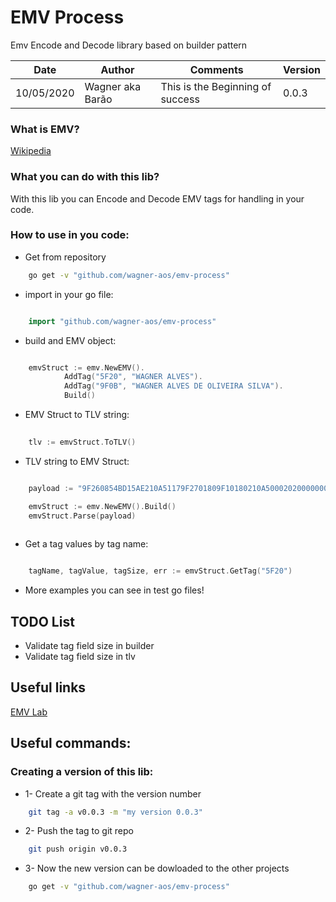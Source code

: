 # EMV Process

Emv Encode and Decode library based on builder pattern

| Date | Author | Comments | Version |
| --- | --- | --- | --- |
| 10/05/2020 | Wagner aka Barão | This is the Beginning of success | 0.0.3 |

### What is EMV?

[Wikipedia](https://en.wikipedia.org/wiki/EMV)

### What you can do with this lib?

With this lib you can Encode and Decode EMV tags for handling in your code.

### How to use in you code:

* Get from repository

```sh
    go get -v "github.com/wagner-aos/emv-process"
```


* import in your go file:

```go

    import "github.com/wagner-aos/emv-process"
```

* build and EMV object:

```go

    emvStruct := emv.NewEMV().
            AddTag("5F20", "WAGNER ALVES").
            AddTag("9F0B", "WAGNER ALVES DE OLIVEIRA SILVA").
            Build()
```


* EMV Struct to TLV string:

```go
    
    tlv := emvStruct.ToTLV()

```

* TLV string to EMV Struct:

```go

    payload := "9F260854BD15AE210A51179F2701809F10180210A50002020000000000000000000000FF"

    emvStruct := emv.NewEMV().Build()
	emvStruct.Parse(payload)
 

```

* Get a tag values by tag name:

```go

    tagName, tagValue, tagSize, err := emvStruct.GetTag("5F20")

``` 

* More examples you can see in test go files!


## TODO List

* Validate tag field size in builder
* Validate tag field size in tlv


## Useful links

[EMV Lab](https://emvlab.org/emvtags/all/)


## Useful commands:

###  Creating a version of this lib:

* 1- Create a git tag with the version number
```sh
    git tag -a v0.0.3 -m "my version 0.0.3"
```

* 2- Push the tag to git repo
```sh
    git push origin v0.0.3
```

* 3- Now the new version can be dowloaded to the other projects

```sh
    go get -v "github.com/wagner-aos/emv-process"
```



